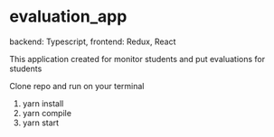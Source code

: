 # evaluation_app
backend: Typescript, frontend: Redux, React

This application created for monitor students and put evaluations for students

Clone repo and run on your terminal
1) yarn install
2) yarn compile
3) yarn start
